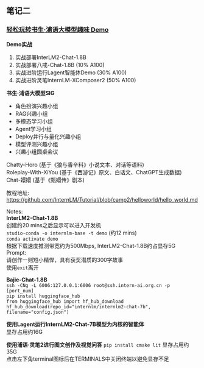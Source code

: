 ## 笔记二
### [轻松玩转书生·浦语大模型趣味 Demo](https://www.bilibili.com/video/BV1AH4y1H78d)

**Demo实战**
1. 实战部署InterLM2-Chat-1.8B
2. 实战部署八戒-Chat-1.8B (10% A100)
3. 实战进阶运行Lagent智能体Demo (30% A100)
4. 实战进阶灵笔InternLM-XComposer2 (50% A100)

**书生·浦语大模型SIG**
- 角色扮演兴趣小组
- RAG兴趣小组
- 多模态学习小组
- Agent学习小组
- Deploy并行与量化兴趣小组
- 模型评测兴趣小组
- 兴趣小组圆桌会议
  
Chatty-Horo (基于《狼与香辛料》小说文本、对话等语料)  
Roleplay-With-XiYou (基于《西游记》原文、白话文、ChatGPT生成数据)  
Chat-嬛嬛 (基于《甄嬛传》剧本)

教程地址:
https://github.com/InternLM/Tutorial/blob/camp2/helloworld/hello_world.md

Notes:  
**InterLM2-Chat-1.8B**  
创建约20 mins之后显示可以进入开发机  
`studio-conda -o internlm-base -t demo` (约12 mins)  
`conda activate demo`  
根据下载速度推测带宽约为500Mbps, InterLM2-Chat-1.8B约占显存5G  
Prompt:  
请创作一则短小精悍，具有获奖潜质的300字故事  
使用`exit`离开

**Bajie-Chat-1.8B**  
`ssh -CNg -L 6006:127.0.0.1:6006 root@ssh.intern-ai.org.cn -p [port_num]`  
`pip install huggingface_hub`  
`from huggingface_hub import hf_hub_download`  
`hf_hub_download(repo_id="internlm/internlm2-chat-7b", filename="config.json")`

**使用Lagent运行InternLM2-Chat-7B模型为内核的智能体**  
显存占用约16G

**使用浦语·灵笔2进行图文创作及视觉问答** 
`pip install cmake lit` 
显存占用约35G  
点击左下角terminal图标后在TERMINALS中关闭终端以避免显存不足  

